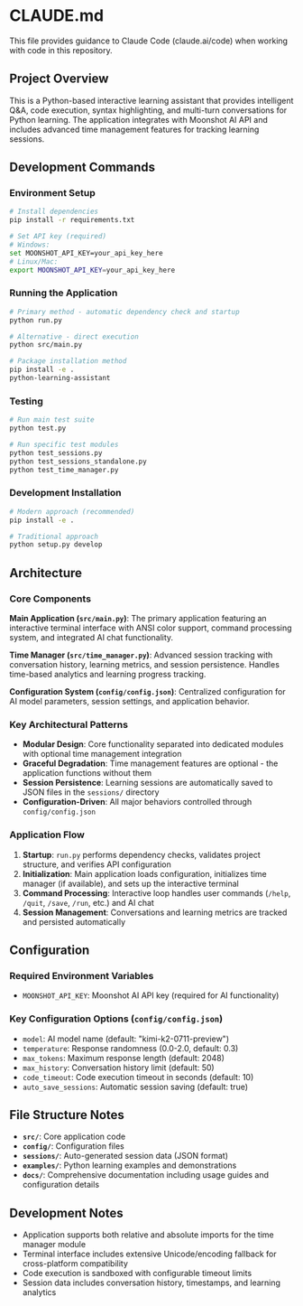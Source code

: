 # CLAUDE.md

This file provides guidance to Claude Code (claude.ai/code) when working with code in this repository.

## Project Overview

This is a Python-based interactive learning assistant that provides intelligent Q&A, code execution, syntax highlighting, and multi-turn conversations for Python learning. The application integrates with Moonshot AI API and includes advanced time management features for tracking learning sessions.

## Development Commands

### Environment Setup
```bash
# Install dependencies
pip install -r requirements.txt

# Set API key (required)
# Windows:
set MOONSHOT_API_KEY=your_api_key_here
# Linux/Mac:
export MOONSHOT_API_KEY=your_api_key_here
```

### Running the Application
```bash
# Primary method - automatic dependency check and startup
python run.py

# Alternative - direct execution
python src/main.py

# Package installation method
pip install -e .
python-learning-assistant
```

### Testing
```bash
# Run main test suite
python test.py

# Run specific test modules
python test_sessions.py
python test_sessions_standalone.py
python test_time_manager.py
```

### Development Installation
```bash
# Modern approach (recommended)
pip install -e .

# Traditional approach
python setup.py develop
```

## Architecture

### Core Components

**Main Application (`src/main.py`)**: The primary application featuring an interactive terminal interface with ANSI color support, command processing system, and integrated AI chat functionality.

**Time Manager (`src/time_manager.py`)**: Advanced session tracking with conversation history, learning metrics, and session persistence. Handles time-based analytics and learning progress tracking.

**Configuration System (`config/config.json`)**: Centralized configuration for AI model parameters, session settings, and application behavior.

### Key Architectural Patterns

- **Modular Design**: Core functionality separated into dedicated modules with optional time management integration
- **Graceful Degradation**: Time management features are optional - the application functions without them
- **Session Persistence**: Learning sessions are automatically saved to JSON files in the `sessions/` directory
- **Configuration-Driven**: All major behaviors controlled through `config/config.json`

### Application Flow

1. **Startup**: `run.py` performs dependency checks, validates project structure, and verifies API configuration
2. **Initialization**: Main application loads configuration, initializes time manager (if available), and sets up the interactive terminal
3. **Command Processing**: Interactive loop handles user commands (`/help`, `/quit`, `/save`, `/run`, etc.) and AI chat
4. **Session Management**: Conversations and learning metrics are tracked and persisted automatically

## Configuration

### Required Environment Variables
- `MOONSHOT_API_KEY`: Moonshot AI API key (required for AI functionality)

### Key Configuration Options (`config/config.json`)
- `model`: AI model name (default: "kimi-k2-0711-preview")
- `temperature`: Response randomness (0.0-2.0, default: 0.3)
- `max_tokens`: Maximum response length (default: 2048)
- `max_history`: Conversation history limit (default: 50)
- `code_timeout`: Code execution timeout in seconds (default: 10)
- `auto_save_sessions`: Automatic session saving (default: true)

## File Structure Notes

- **`src/`**: Core application code
- **`config/`**: Configuration files
- **`sessions/`**: Auto-generated session data (JSON format)
- **`examples/`**: Python learning examples and demonstrations
- **`docs/`**: Comprehensive documentation including usage guides and configuration details

## Development Notes

- Application supports both relative and absolute imports for the time manager module
- Terminal interface includes extensive Unicode/encoding fallback for cross-platform compatibility
- Code execution is sandboxed with configurable timeout limits
- Session data includes conversation history, timestamps, and learning analytics